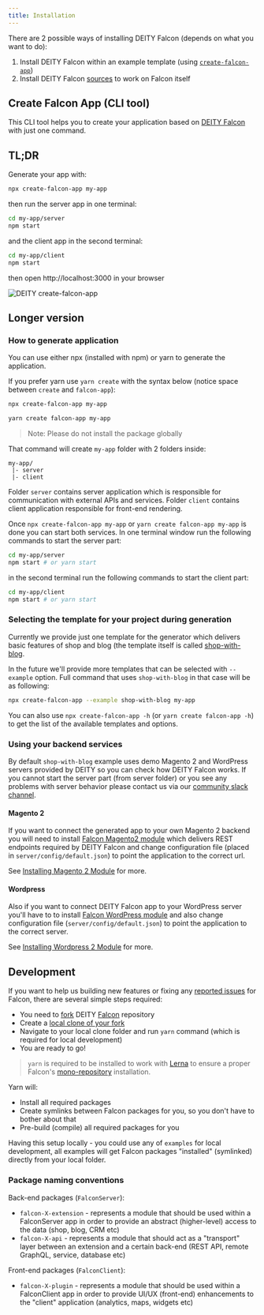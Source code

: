 ```yaml
---
title: Installation
---
```


There are 2 possible ways of installing DEITY Falcon (depends on what you want to do):

1. Install DEITY Falcon within an example template (using [`create-falcon-app`](#create-falcon-app-cli-tool))
2. Install DEITY Falcon [sources](#development) to work on Falcon itself

## Create Falcon App (CLI tool)

This CLI tool helps you to create your application based on [DEITY Falcon](https://github.com/deity-io/falcon) with just one command.

## TL;DR

Generate your app with:

```bash
npx create-falcon-app my-app
```

then run the server app in one terminal:

```bash
cd my-app/server
npm start
```

and the client app in the second terminal:

```bash
cd my-app/client
npm start
```

then open http://localhost:3000 in your browser

![DEITY create-falcon-app](assets/create-falcon-app.gif)

## Longer version

### How to generate application

You can use either npx (installed with npm) or yarn to generate the application.

If you prefer yarn use `yarn create` with the syntax below (notice space between `create` and `falcon-app`):

<!--DOCUSAURUS_CODE_TABS-->
<!--npx-->

```bash
npx create-falcon-app my-app
```

<!--Yarn-->

```bash
yarn create falcon-app my-app
```

<!--END_DOCUSAURUS_CODE_TABS-->

> Note: Please do not install the package globally

That command will create `my-app` folder with 2 folders inside:

```
my-app/
 |- server
 |- client
```

Folder `server` contains server application which is responsible for communication with external APIs and services.
Folder `client` contains client application responsible for front-end rendering.

Once `npx create-falcon-app my-app` or `yarn create falcon-app my-app` is done you can start both services. In one terminal window run the following commands to start the server part:

```bash
cd my-app/server
npm start # or yarn start
```

in the second terminal run the following commands to start the client part:

```bash
cd my-app/client
npm start # or yarn start
```

### Selecting the template for your project during generation

Currently we provide just one template for the generator which delivers basic features of shop and blog (the template itself is called [shop-with-blog](https://github.com/deity-io/falcon/tree/master/examples/shop-with-blog).

In the future we'll provide more templates that can be selected with `--example` option. Full command that uses `shop-with-blog`  in that case will be as following:

```bash
npx create-falcon-app --example shop-with-blog my-app
```

You can also use `npx create-falcon-app -h` (or `yarn create falcon-app -h`) to get the list of the available templates and options.

### Using your backend services

By default `shop-with-blog` example uses demo Magento 2 and WordPress servers provided by DEITY so you can check how DEITY Falcon works. If you cannot start the server part (from server folder) or you see any problems with server behavior please contact us via our [community slack channel](http://slack.deity.io).

#### Magento 2

If you want to connect the generated app to your own Magento 2 backend you will need to install [Falcon Magento2 module](https://github.com/deity-io/falcon-magento2-module) which delivers REST endpoints required by DEITY Falcon and change configuration file (placed in `server/config/default.json`) to point the application to the correct url.

See [Installing Magento 2 Module](backend/installing-magento2.md) for more.

#### Wordpress

Also if you want to connect DEITY Falcon app to your WordPress server you'll have to to install [Falcon WordPress module](https://github.com/deity-io/falcon-wordpress-module) and also change configuration file (`server/config/default.json`) to point the application to the correct server.

See [Installing Wordpress 2 Module](backend/installing-wordpress.md) for more.

## Development

If you want to help us building new features or fixing any [reported issues](https://github.com/deity-io/falcon/issues) for Falcon,
there are several simple steps required:

- You need to [fork](https://help.github.com/articles/fork-a-repo/) DEITY [Falcon](https://github.com/deity-io/falcon) repository
- Create a [local clone of your fork](https://help.github.com/articles/fork-a-repo/#step-2-create-a-local-clone-of-your-fork)
- Navigate to your local clone folder and run `yarn` command (which is required for local development)
- You are ready to go!

> `yarn` is required to be installed to work with [Lerna](https://lernajs.io/) to ensure a proper Falcon's
[mono-repository](https://developer.atlassian.com/blog/2015/10/monorepos-in-git/) installation.

Yarn will:

- Install all required packages
- Create symlinks between Falcon packages for you, so you don't have to bother about that
- Pre-build (compile) all required packages for you

Having this setup locally - you could use any of `examples` for local development, all examples
will get Falcon packages "installed" (symlinked) directly from your local folder.

### Package naming conventions

Back-end packages (`FalconServer`):

- `falcon-X-extension` - represents a module that should be used within a FalconServer app in order
to provide an abstract (higher-level) access to the data (shop, blog, CRM etc)
- `falcon-X-api` - represents a module that should act as a "transport" layer between an extension
and a certain back-end (REST API, remote GraphQL, service, database etc)

Front-end packages (`FalconClient`):

- `falcon-X-plugin` - represents a module that should be used within a FalconClient app in order to provide
UI/UX (front-end) enhancements to the "client" application (analytics, maps, widgets etc)